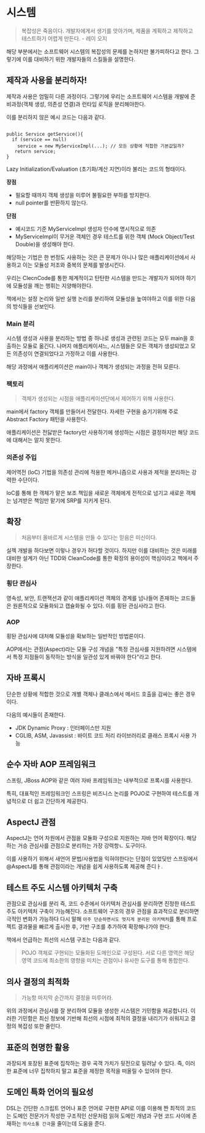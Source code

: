 # 시스템

> 복잡성은 죽음이다. 개발자에게서 생기를 앗아가며, 제품을 계획하고 제작하고 테스트하기 어렵게 만든다. - 레이 오지

해당 부분에서는 소프트웨어 시스템의 복잡성의 문제를 논하지만 불가피하다고 한다. 그렇기에 이를 대비하기 위한 개발자들의 스킬들을 설명한다.

## 제작과 사용을 분리하자!
제작과 사용은 엄밀히 다른 과정이다. 그렇기에 우리는 소프트웨어 시스템을 개발에 준비과정(객체 생성, 의존성 연결)과 런타임 로직을 분리해야한다.

이를 분리하지 않은 예시 코드는 다음과 같다.

<pre><code>
public Service getService(){
  if (service == null)
    service = new MyServiceImpl(...); // 모든 상황에 적합한 기본값일까?
   return service;
}
</code></pre>

Lazy Initialization/Evaluation (초기화/계산 지연)이라 불리는 코드의 형태이다.

**장점**
- 필요할 때까지 객체 생성을 미루어 불필요한 부하를 방지한다.
- null pointer를 반환하지 않는다.

**단점**
- 예시코드 기준 MyServiceImpl 생성자 인수에 명시적으로 의존
- MyServiceImpl이 무거운 객체인 경우 테스트를 위한 객체 (Mock Object/Test Double)을 생성해야 한다.


해당하는 기법은 한 번정도 사용하는 것은 큰 문제가 아니나 많은 애플리케이션에서 사용하고 이는 모듈성 저조와 중복의 문제를 발생시킨다.

우리는 ClecnCode를 통한 체계적이고 탄탄한 시스템을 만드는 개발자가 되어야 하기에 모듈성을 깨는 행휘는 지양해야한다.


책에서는 설정 논리와 일반 실행 논리를 분리하여 모듈성을 높여야하고 이를 위한 다음의 방식들을 선보인다.

### Main 분리

시스템 생성과 사용을 분리하는 방법 중 하나로 생성과 관련된 코드는 모두 main을 호출하는 모듈로 옮긴다. 나머지 애플리케이셔느, 시스템들은 모든 객체가 생성되었고 모든 의존성이 연결되었다고 가정하고 이를 사용한다.

해당 과정에서 애플리케이션은 main이나 객체가 생성되는 과정을 전혀 모른다.

### 팩토리

> 객체가 생성되는 시점을 애플리케이션단에서 제어하기 위해 사용한다.

main에서 factory 객체를 만들어서 전달한다. 자세한 구현을 숨기기위해 주로 Abstract Factory 패턴을 사용한다. 


애플리케이션은 전닳받은 factory만 사용하기에 생성하는 시점은 결정하지만 해당 코드에 대해서는 알지 못한다.

### 의존성 주입

제어역전 (IoC) 기법을 의존성 관리에 적용한 메커니즘으로 사용과 제적을 분리하는 강력한 수단이다.

IoC를 통해 한 객체가 맡은 보조 책임을 새로운 객체에게 전적으로 넘기고 새로운 객체는 넘겨받은 책임만 맡기에 SRP를 지키게 된다.

## 확장

> 처음부터 올바르게 시스템을 만들 수 있다는 믿음은 미신이다.

실젝 개발을 하다보면 이렇나 경우가 허다할 것이다. 하지만 이를 대비하는 것은 미래를 대비한 설계가 아닌 TDD와 CleanCode를 통한 확장의 용이성이 핵심이라고 책에서 주장한다.

### 횡단 관심사

영속성, 보안, 트랜잭션과 같이 애플리케이션 객체의 경계를 넘나들어 존재하는 코드들은 원론적으로 모듈화되고 캡슐화될 수 있다. 이를 횡돤 관심사라고 한다.

### AOP
횡돤 관심사에 대처해 모듈성을 확보하는 일반적인 방법론이다.

AOP에서는 관점(Aspect)라는 모듈 구성 개념을 "특정 관심사를 지원하려면 시스템에서 특정 지점들이 동작하는 방식을 일관성 있게 바꿔야 한다"라고 한다.

## 자바 프록시

단순한 상황에 적합한 것으로 개별 객체나 클래스에서 메서드 호출을 감싸는 좋은 경우이다.

다음의 예시들이 존재한다.
- JDK Dynamic Proxy : 인터페이스만 지원
- CGLIB, ASM, Javassist : 바이트 코드 처리 라이브러리로 클래스 프록시 사용 가능

## 순수 자바 AOP 프레임워크

스프링, JBoss AOP와 같은 여러 자바 프레임워크는 내부적으로 프록시를 사용한다.

특히, 대표적인 프레임워크인 스프링은 비즈니스 논리를 POJO로 구현하여 테스트를 개념적으로 더 쉽고 간단하게 제공한다.

## AspectJ 관점

AspectJ는 언어 차원에서 관점을 모듈화 구성으로 지원하는 자바 언어 확장이다. 해당하는 거승 관심사를 관점으로 분리하는 가장 강력항ㄴ 도구이다.

이를 사용하기 위해서 새언어 문법/사용법을 익혀야한다는 단점이 있었딪만 스프링에서 @AspectJ를 통해 관점이라는 개념을 쉽게 사용하도록 제공해 준디ㅏ.

## 테스트 주도 시스템 아키텍처 구축

관점으로 관심사를 분리 즉, 코드 수준에서 아키텍처 관심사를 분리하면 진정한 테스트 주도 아키텍처 구축이 가능해진다. 소프트웨어 구조의 경우 관점을 효과적으로 분리하면 극적인 변화가 가능하다 다시 말해 `아주 단순하면서도 멋지게 분리된 아키텍처`를 통해 프로젝트 결과물을 빠르게 출시한 후, 기반 구조를 추가하여 확장해나가야 한다.

책에서 언급하는 최선의 시스템 구조는 다음과 같다.
> POJO 객체로 구현되는 모듈화된 도메인으로 구성된다. 서로 다른 영역은 해당 영역 코드에 최소한의 영향을 미치는 관점이나 유사한 도구를 통해 통합한다.

## 의사 결정의 최적화

> 가능항 마지막 순간까지 결정을 미루어라.

위의 과정에서 관심사를 잘 분리하여 모듈을 생성한 시스템은 기민함을 제공합니다. 이러한 기민함은 최신 정보에 기반해 최선의 시점에 최적의 결정을 내리기가 쉬워지고 결정의 복잡성 또한 줄인다.


## 표준의 현명한 활용

과장되게 포장된 표준에 집착하는 경우 곡객 가치가 뒷전으로 밀려날 수 있다. 즉, 이러한 표준에 너무 집착하지 말고 표준을 제정한 목적을 떠올릴 수 있어야 한다.

## 도메인 특화 언어의 필요성

DSL는 간단한 스크립트 언어나 표준 언어로 구현한 API로 이를 이용해 짠 최적의 코드는 도메인 전문가가 작성한 구조적인 산문처럼 읽혀 도메인 개념과 구현 코드 사이에 존재하는 `의사소통 간극`을 줄이는데 도움을 준다.